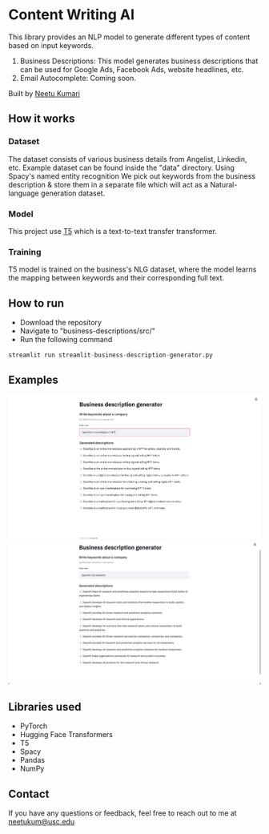 # Content Writing AI

This library provides an NLP model to generate different types of content based on input keywords.
1. Business Descriptions: This model generates business descriptions that can be used for Google Ads, Facebook Ads, website headlines, etc.
2. Email Autocomplete: Coming soon.

Built by [Neetu Kumari](https://neetukumari.com/)

##  How it works
### Dataset
The dataset consists of various business details from Angelist, Linkedin, etc. Example dataset can be found inside the "data" directory.
Using Spacy's named entity recognition We pick out keywords from the business description & store them in a separate file which will act as a Natural-language generation dataset.

### Model
This project use [T5](https://ai.googleblog.com/2020/02/exploring-transfer-learning-with-t5.html) which is a text-to-text transfer transformer.


### Training
T5 model is trained on the business's NLG dataset, where the model learns the mapping between keywords and their corresponding full text.


## How to run
- Download the repository
- Navigate to "business-descriptions/src/"
- Run the following command
```py
streamlit run streamlit-business-description-generator.py
```
## Examples
![alt Sample Image](https://github.com/iamneetuk/content-generator-ai-assitant//blob/main/example/business-description-1.png?raw=true)
![alt Sample Image](https://github.com/iamneetuk/content-generator-ai-assitant//blob/main/example/business-description-2.png?raw=true)

## Libraries used
- PyTorch
- Hugging Face Transformers
- T5
- Spacy
- Pandas
- NumPy

## Contact
If you have any questions or feedback, feel free to reach out to me at <neetukum@usc.edu>
